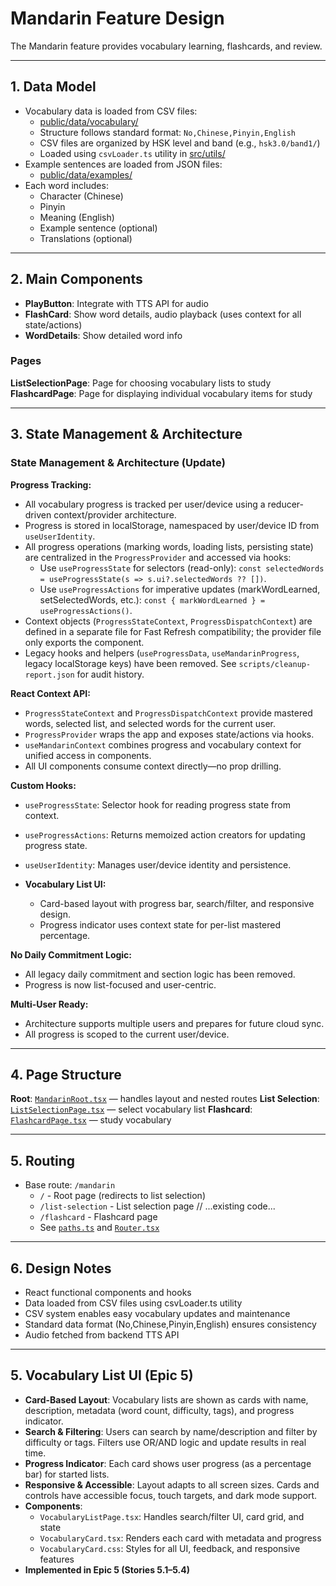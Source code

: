 # Mandarin Feature Design

The Mandarin feature provides vocabulary learning, flashcards, and review.

---

## 1. Data Model

- Vocabulary data is loaded from CSV files:
  - [public/data/vocabulary/](../../../../public/data/vocabulary/)
  - Structure follows standard format: `No,Chinese,Pinyin,English`
  - CSV files are organized by HSK level and band (e.g., `hsk3.0/band1/`)
  - Loaded using `csvLoader.ts` utility in [src/utils/](../../../../src/utils/)
- Example sentences are loaded from JSON files:
  - [public/data/examples/](../../../../public/data/examples/)
- Each word includes:
  - Character (Chinese)
  - Pinyin
  - Meaning (English)
  - Example sentence (optional)
  - Translations (optional)

---

## 2. Main Components

- **PlayButton**: Integrate with TTS API for audio
- **FlashCard**: Show word details, audio playback (uses context for all state/actions)
- **WordDetails**: Show detailed word info

### Pages

**ListSelectionPage**: Page for choosing vocabulary lists to study
**FlashcardPage**: Page for displaying individual vocabulary items for study

---

## 3. State Management & Architecture

### State Management & Architecture (Update)

**Progress Tracking:**

- All vocabulary progress is tracked per user/device using a reducer-driven context/provider architecture.
- Progress is stored in localStorage, namespaced by user/device ID from `useUserIdentity`.
- All progress operations (marking words, loading lists, persisting state) are centralized in the `ProgressProvider` and accessed via hooks:
  - Use `useProgressState` for selectors (read-only): `const selectedWords = useProgressState(s => s.ui?.selectedWords ?? [])`.
  - Use `useProgressActions` for imperative updates (markWordLearned, setSelectedWords, etc.): `const { markWordLearned } = useProgressActions()`.
- Context objects (`ProgressStateContext`, `ProgressDispatchContext`) are defined in a separate file for Fast Refresh compatibility; the provider file only exports the component.
- Legacy hooks and helpers (`useProgressData`, `useMandarinProgress`, legacy localStorage keys) have been removed. See `scripts/cleanup-report.json` for audit history.

**React Context API:**

- `ProgressStateContext` and `ProgressDispatchContext` provide mastered words, selected list, and selected words for the current user.
- `ProgressProvider` wraps the app and exposes state/actions via hooks.
- `useMandarinContext` combines progress and vocabulary context for unified access in components.
- All UI components consume context directly—no prop drilling.

**Custom Hooks:**

- `useProgressState`: Selector hook for reading progress state from context.
- `useProgressActions`: Returns memoized action creators for updating progress state.
- `useUserIdentity`: Manages user/device identity and persistence.

- **Vocabulary List UI:**

  - Card-based layout with progress bar, search/filter, and responsive design.
  - Progress indicator uses context state for per-list mastered percentage.

**No Daily Commitment Logic:**

- All legacy daily commitment and section logic has been removed.
- Progress is now list-focused and user-centric.

**Multi-User Ready:**

- Architecture supports multiple users and prepares for future cloud sync.
- All progress is scoped to the current user/device.

---

## 4. Page Structure

**Root**: [`MandarinRoot.tsx`](../../pages/mandarin/MandarinRoot.tsx) — handles layout and nested routes
**List Selection**: [`ListSelectionPage.tsx`](../../pages/mandarin/ListSelectionPage.tsx) — select vocabulary list
**Flashcard**: [`FlashcardPage.tsx`](../../pages/mandarin/FlashcardPage.tsx) — study vocabulary

---

## 5. Routing

- Base route: `/mandarin`
  - `/` - Root page (redirects to list selection)
  - `/list-selection` - List selection page
    // ...existing code...
  - `/flashcard` - Flashcard page
  - See [`paths.ts`](../../../../src/constants/paths.ts) and [`Router.tsx`](../../../../src/router/Router.tsx)

---

## 6. Design Notes

- React functional components and hooks
- Data loaded from CSV files using csvLoader.ts utility
- CSV system enables easy vocabulary updates and maintenance
- Standard data format (No,Chinese,Pinyin,English) ensures consistency
- Audio fetched from backend TTS API

---

## 5. Vocabulary List UI (Epic 5)

- **Card-Based Layout**: Vocabulary lists are shown as cards with name, description, metadata (word count, difficulty, tags), and progress indicator.
- **Search & Filtering**: Users can search by name/description and filter by difficulty or tags. Filters use OR/AND logic and update results in real time.
- **Progress Indicator**: Each card shows user progress (as a percentage bar) for started lists.
- **Responsive & Accessible**: Layout adapts to all screen sizes. Cards and controls have accessible focus, touch targets, and dark mode support.
- **Components**:
  - `VocabularyListPage.tsx`: Handles search/filter UI, card grid, and state
  - `VocabularyCard.tsx`: Renders each card with metadata and progress
  - `VocabularyCard.css`: Styles for all UI, feedback, and responsive features
- **Implemented in Epic 5 (Stories 5.1–5.4)**
